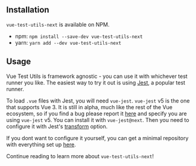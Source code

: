 ## Installation

`vue-test-utils-next` is available on NPM. 

- npm: `npm install --save-dev vue-test-utils-next`
- yarn: `yarn add --dev vue-test-utils-next`

## Usage 

Vue Test Utils is framework agnostic - you can use it with whichever test runner you like. The easiest way to try it out is using [Jest](https://jestjs.io/), a popular test runner. 

To load `.vue` files with Jest, you will need `vue-jest`. `vue-jest` v5 is the one that supports Vue 3. It is still in alpha, much like the rest of the Vue ecosystem, so if you find a bug please report it [here](https://github.com/vuejs/vue-jest/) and specify you are using `vue-jest` v5. You can install it with `vue-jest@next`. Then you need to configure it with Jest's [transform](https://jestjs.io/docs/en/configuration#transform-objectstring-pathtotransformer--pathtotransformer-object) option.

If you dont want to configure it yourself, you can get a minimal repository with everything set up [here](https://github.com/lmiller1990/vtu-next-demo).

Continue reading to learn more about `vue-test-utils-next`!